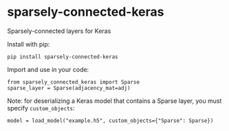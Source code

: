# sparsely-connected-keras
Sparsely-connected layers for Keras

Install with pip:
```
pip install sparsely-connected-keras
```

Import and use in your code:
```
from sparsely_connected_keras import Sparse
sparse_layer = Sparse(adjacency_mat=adj)
```

Note: for deserializing a Keras model that contains a Sparse layer,
you must specify `custom_objects`:
```
model = load_model("example.h5", custom_objects={"Sparse": Sparse})
```
